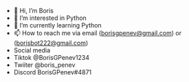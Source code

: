 - 👋 Hi, I’m Boris
- 👀 I’m interested in Python
- 🌱 I’m currently learning Python
- 📫 How to reach me  via email (borisgpenev@gmail.com) or (borisbot222@gmail.com)
- Social media
- Tiktok  @BorisGPenev1234 
- Twiiter  @boris_penev 
- Discord  BorisGPenev#4871
<!---
BorisGPenev1/BorisGPenev1 is a ✨ special ✨ repository because its `README.md` (this file) appears on your GitHub profile.
You can click the Preview link to take a look at your changes.
--->
